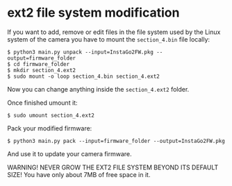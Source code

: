 ext2 file system modification
=============================

If you want to add, remove or edit files in the file system used by the Linux system  of the camera
you have to mount the `section_4.bin` file locally:

```
$ python3 main.py unpack --input=InstaGo2FW.pkg --output=firmware_folder
$ cd firmware_folder
$ mkdir section_4.ext2
$ sudo mount -o loop section_4.bin section_4.ext2
```

Now you can change anything inside the `section_4.ext2` folder.

Once finished umount it:

```
$ sudo umount section_4.ext2
```

Pack your modified firmware:

```
$ python3 main.py pack --input=firmware_folder --output=InstaGo2FW.pkg
```

And use it to update your camera firmware.

WARNING! NEVER GROW THE EXT2 FILE SYSTEM BEYOND ITS DEFAULT SIZE!
You have only about 7MB of free space in it.
